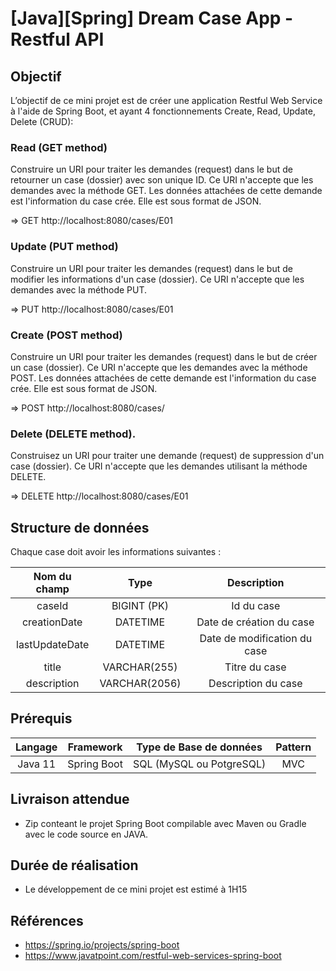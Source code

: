 # [Java][Spring] Dream Case App - Restful API

## Objectif

L’objectif de ce mini projet est de créer une application Restful Web Service à l'aide de Spring Boot, et ayant 4 fonctionnements Create, Read, Update, Delete (CRUD): 

### Read (GET method)
Construire un URI pour traiter les demandes (request) dans le but de retourner un case (dossier) avec son unique ID. Ce URI n'accepte que les demandes avec la méthode GET. Les données attachées de cette demande est l'information du case crée. Elle est sous format de JSON.

=> GET http://localhost:8080/cases/E01

### Update (PUT method)
Construire un URI pour traiter les demandes (request) dans le but de modifier les informations d'un case (dossier). Ce URI n'accepte que les demandes avec la méthode PUT.

=> PUT http://localhost:8080/cases/E01

### Create (POST method)
Construire un URI pour traiter les demandes (request) dans le but de créer un case (dossier). Ce URI n'accepte que les demandes avec la méthode POST. Les données attachées de cette demande est l'information du case crée. Elle est sous format de JSON.

=> POST http://localhost:8080/cases/

### Delete (DELETE method).
Construisez un URI pour traiter une demande (request) de suppression d'un case (dossier). Ce URI n'accepte que les demandes utilisant la méthode DELETE.

=> DELETE http://localhost:8080/cases/E01

## Structure de données  

Chaque case doit avoir les informations suivantes : 

|   Nom du champ  |     Type        |     Description               |                    
|:---------------:|:---------------:|:-----------------------------:|
| caseId          | BIGINT (PK)     |  Id du case                   |
| creationDate    | DATETIME        |  Date de création du case     |
| lastUpdateDate  | DATETIME        |  Date de modification du case |
| title           | VARCHAR(255)    |  Titre du case                |
| description     | VARCHAR(2056)   |  Description  du case         |
 

## Prérequis

|Langage   |Framework    | Type de Base de données   | Pattern|                     
|:--------:|:-----------:|:-------------------------:|:------:|
| Java 11  | Spring Boot |  SQL (MySQL ou PotgreSQL) | MVC    | 


## Livraison attendue 

- Zip conteant le projet Spring Boot compilable avec Maven ou Gradle avec le code source en JAVA.

## Durée de réalisation 

- Le développement de ce mini projet est estimé à 1H15

## Références

- https://spring.io/projects/spring-boot
- https://www.javatpoint.com/restful-web-services-spring-boot
